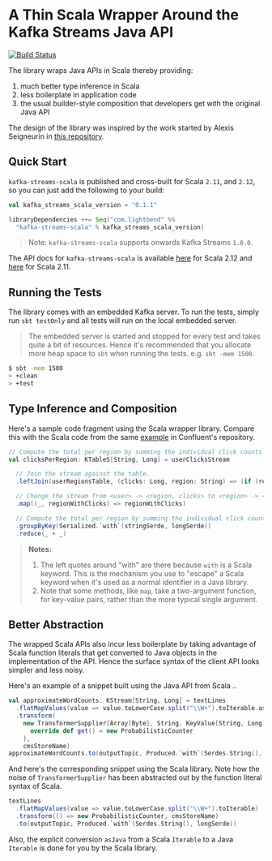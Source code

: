 # A Thin Scala Wrapper Around the Kafka Streams Java API

[![Build Status](https://secure.travis-ci.org/lightbend/kafka-streams-scala.png)](http://travis-ci.org/lightbend/kafka-streams-scala)

The library wraps Java APIs in Scala thereby providing:

1. much better type inference in Scala
2. less boilerplate in application code
3. the usual builder-style composition that developers get with the original Java API

The design of the library was inspired by the work started by Alexis Seigneurin in [this repository](https://github.com/aseigneurin/kafka-streams-scala). 

## Quick Start

`kafka-streams-scala` is published and cross-built for Scala `2.11`, and `2.12`, so you can just add the following to your build:

```scala
val kafka_streams_scala_version = "0.1.1"

libraryDependencies ++= Seq("com.lightbend" %%
  "kafka-streams-scala" % kafka_streams_scala_version)
```

> Note: `kafka-streams-scala` supports onwards Kafka Streams `1.0.0`.

The API docs for `kafka-streams-scala` is available [here](https://developer.lightbend.com/docs/api/kafka-streams-scala/0.1.1/com/lightbend/kafka/scala/streams) for Scala 2.12 and [here](https://developer.lightbend.com/docs/api/kafka-streams-scala_2.11/0.1.1/#package) for Scala 2.11.

## Running the Tests

The library comes with an embedded Kafka server. To run the tests, simply run `sbt testOnly` and all tests will run on the local embedded server.

> The embedded server is started and stopped for every test and takes quite a bit of resources. Hence it's recommended that you allocate more heap space to `sbt` when running the tests. e.g. `sbt -mem 1500`.

```bash
$ sbt -mem 1500
> +clean
> +test
```

## Type Inference and Composition

Here's a sample code fragment using the Scala wrapper library. Compare this with the Scala code from the same [example](https://github.com/confluentinc/kafka-streams-examples/blob/4.0.0-post/src/test/scala/io/confluent/examples/streams/StreamToTableJoinScalaIntegrationTest.scala) in Confluent's repository.

```scala
// Compute the total per region by summing the individual click counts per region.
val clicksPerRegion: KTableS[String, Long] = userClicksStream

  // Join the stream against the table.
  .leftJoin(userRegionsTable, (clicks: Long, region: String) => (if (region == null) "UNKNOWN" else region, clicks))

  // Change the stream from <user> -> <region, clicks> to <region> -> <clicks>
  .map((_, regionWithClicks) => regionWithClicks)

  // Compute the total per region by summing the individual click counts per region.
  .groupByKey(Serialized.`with`(stringSerde, longSerde))
  .reduce(_ + _)
```

> **Notes:** 
> 
> 1. The left quotes around "with" are there because `with` is a Scala keyword. This is the mechanism you use to "escape" a Scala keyword when it's used as a normal identifier in a Java library.
> 2. Note that some methods, like `map`, take a two-argument function, for key-value pairs, rather than the more typical single argument.

## Better Abstraction

The wrapped Scala APIs also incur less boilerplate by taking advantage of Scala function literals that get converted to Java objects in the implementation of the API. Hence the surface syntax of the client API looks simpler and less noisy.

Here's an example of a snippet built using the Java API from Scala ..

```scala
val approximateWordCounts: KStream[String, Long] = textLines
  .flatMapValues(value => value.toLowerCase.split("\\W+").toIterable.asJava)
  .transform(
    new TransformerSupplier[Array[Byte], String, KeyValue[String, Long]] {
      override def get() = new ProbabilisticCounter
    },
    cmsStoreName)
approximateWordCounts.to(outputTopic, Produced.`with`(Serdes.String(), longSerde))
```

And here's the corresponding snippet using the Scala library. Note how the noise of `TransformerSupplier` has been abstracted out by the function literal syntax of Scala.

```scala
textLines
  .flatMapValues(value => value.toLowerCase.split("\\W+").toIterable)
  .transform(() => new ProbabilisticCounter, cmsStoreName)
  .to(outputTopic, Produced.`with`(Serdes.String(), longSerde))
```

Also, the explicit conversion `asJava` from a Scala `Iterable` to a Java `Iterable` is done for you by the Scala library.
